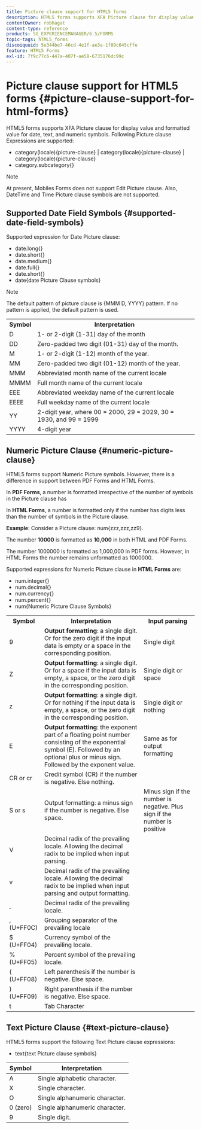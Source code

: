 ```yaml
---
title: Picture clause support for HTML5 forms
description: HTML5 forms supports XFA Picture clause for display value and formatted value for date, text, and numeric symbols.
contentOwner: robhagat
content-type: reference
products: SG_EXPERIENCEMANAGER/6.5/FORMS
topic-tags: hTML5_forms
discoiquuid: 5e344be7-46cd-4e1f-ae3a-1f89c645cffe
feature: HTML5 Forms
exl-id: 7f9c77c6-447a-407f-ae58-6735176dc99c
---
```

# Picture clause support for HTML5 forms {#picture-clause-support-for-html-forms}

HTML5 forms supports XFA Picture clause for display value and formatted value for date, text, and numeric symbols. Following Picture clause Expressions are supported:

* category(locale){picture-clause} | category(locale){picture-clause} | category(locale){picture-clause}
* category.subcategory{}

>[!NOTE]
>
>At present, Mobiles Forms does not support Edit Picture clause. Also, DateTime and Time Picture clause symbols are not supported.

## Supported Date Field Symbols {#supported-date-field-symbols}

Supported expression for Date Picture clause:

* date.long{}
* date.short{}
* date.medium{}
* date.full{}
* date.short{}
* date{date Picture Clause symbols}

>[!NOTE]
>
>The default pattern of picture clause is {MMM D, YYYY} pattern. If no pattern is applied, the default pattern is used.

<table>
 <tbody>
  <tr>
   <th><strong>Symbol</strong></th>
   <th>Interpretation</th>
  </tr>
  <tr>
   <td>D</td>
   <td>1- or 2-digit (1-31) day of the month</td>
  </tr>
  <tr>
   <td>DD</td>
   <td>Zero-padded two digit (01-31) day of the month.<br /> </td>
  </tr>
  <tr>
   <td>M</td>
   <td>1- or 2-digit (1-12) month of the year.<br /> </td>
  </tr>
  <tr>
   <td>MM</td>
   <td>Zero-padded two digit (01-12) month of the year.<br /> </td>
  </tr>
  <tr>
   <td>MMM</td>
   <td>Abbreviated month name of the current locale<br /> </td>
  </tr>
  <tr>
   <td>MMMM</td>
   <td>Full month name of the current locale<br /> </td>
  </tr>
  <tr>
   <td>EEE</td>
   <td>Abbreviated weekday name of the current locale<br /> </td>
  </tr>
  <tr>
   <td>EEEE</td>
   <td>Full weekday name of the current locale<br /> </td>
  </tr>
  <tr>
   <td>YY</td>
   <td>2-digit year, where 00 = 2000, 29 = 2029, 30 = 1930, and 99 = 1999<br /> </td>
  </tr>
  <tr>
   <td>YYYY</td>
   <td>4-digit year<br /> </td>
  </tr>
 </tbody>
</table>

## Numeric Picture Clause {#numeric-picture-clause}

HTML5 forms support Numeric Picture symbols. However, there is a difference in support between PDF Forms and HTML Forms.

In **PDF Forms**, a number is formatted irrespective of the number of symbols in the Picture clause has

In **HTML Forms**, a number is formatted only if the number has digits less than the number of symbols in the Picture clause.

**Example**: Consider a Picture clause: num{zzz,zzz,zz9}.

The number **10000** is formatted as **10,000** in both HTML and PDF Forms.

The number 1000000 is formatted as 1,000,000 in PDF forms. However, in HTML Forms the number remains unformatted as 1000000.

Supported expressions for Numeric Picture clause in **HTML Forms** are:

* num.integer{}
* num.decimal{}
* num.currency{}
* num.percent{}
* num{Numeric Picture Clause Symbols}

<table>
 <tbody>
  <tr>
   <th><strong>Symbol</strong></th>
   <th><strong>Interpretation</strong></th>
   <th>Input parsing</th>
  </tr>
  <tr>
   <td>9</td>
   <td><strong>Output formatting</strong>: a single digit. Or for the zero digit if the input data is empty or a space in the corresponding position.<br /> </td>
   <td>Single digit</td>
  </tr>
  <tr>
   <td>Z</td>
   <td><strong>Output formatting</strong>: a single digit. Or for a space if the input data is empty, a space, or the zero digit in the corresponding position.<br /> </td>
   <td>Single digit or space</td>
  </tr>
  <tr>
   <td>z</td>
   <td><strong>Output formatting</strong>: a single digit. Or for nothing if the input data is empty, a space, or the zero digit in the corresponding position.<br /> </td>
   <td>Single digit or nothing</td>
  </tr>
  <tr>
   <td>E</td>
   <td><strong>Output formatting</strong>: the exponent part of a floating point number consisting of the exponential symbol (E). Followed by an optional plus or minus sign. Followed by the exponent value.<br /> </td>
   <td>Same as for output formatting</td>
  </tr>
  <tr>
   <td>CR or cr<br /> </td>
   <td>Credit symbol (CR) if the number is negative. Else nothing.</td>
   <td><br type="_moz" /> </td>
  </tr>
  <tr>
   <td>S or s<br /> </td>
   <td>Output formatting: a minus sign if the number is negative. Else space.<br /> </td>
   <td>Minus sign if the number is negative. Plus sign if the number is positive</td>
  </tr>
  <tr>
   <td>V</td>
   <td>Decimal radix of the prevailing locale. Allowing the decimal radix to be implied when input parsing.</td>
   <td><br type="_moz" /> </td>
  </tr>
  <tr>
   <td>v</td>
   <td>Decimal radix of the prevailing locale. Allowing the decimal radix to be implied when input parsing and output formatting.</td>
   <td><br type="_moz" /> </td>
  </tr>
  <tr>
   <td>.</td>
   <td>Decimal radix of the prevailing locale.</td>
   <td><br type="_moz" /> </td>
  </tr>
  <tr>
   <td>, (U+FF0C)</td>
   <td>Grouping separator of the prevailing locale</td>
   <td><br type="_moz" /> </td>
  </tr>
  <tr>
   <td>$ (U+FF04)</td>
   <td>Currency symbol of the prevailing locale.</td>
   <td><br type="_moz" /> </td>
  </tr>
  <tr>
   <td>% (U+FF05)</td>
   <td>Percent symbol of the prevailing locale.</td>
   <td><br type="_moz" /> </td>
  </tr>
  <tr>
   <td>( (U+FF08)</td>
   <td>Left parenthesis if the number is negative. Else space.</td>
   <td><br type="_moz" /> </td>
  </tr>
  <tr>
   <td>) (U+FF09)</td>
   <td>Right parenthesis if the number is negative. Else space.</td>
   <td><br type="_moz" /> </td>
  </tr>
  <tr>
   <td>t</td>
   <td>Tab Character</td>
   <td><br type="_moz" /> </td>
  </tr>
 </tbody>
</table>

## Text Picture Clause {#text-picture-clause}

HTML5 forms support the following Text Picture clause expressions:

* text{text Picture clause symbols}

| **Symbol** |**Interpretation** |
|---|---|
| A |Single alphabetic character.  |
| X |Single character.  |
| O |Single alphanumeric character.  |
| 0 (zero) |Single alphanumeric character.  |
| 9 |Single digit.  |
